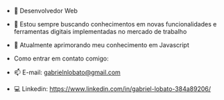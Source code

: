 - 👋 Desenvolvedor Web
- 👀 Estou sempre buscando conhecimentos em novas funcionalidades e ferramentas digitais implementadas no mercado de trabalho
- 🌱 Atualmente aprimorando meu conhecimento em Javascript

- Como entrar em contato comigo:
- 📫 E-mail: gabrielnlobato@gmail.com
- 💻 Linkedin: https://www.linkedin.com/in/gabriel-lobato-384a89206/

<!---
GabrielLobato/GabrielLobato is a ✨ special ✨ repository because its `README.md` (this file) appears on your GitHub profile.
You can click the Preview link to take a look at your changes.
--->
